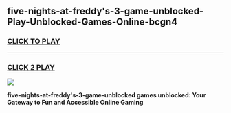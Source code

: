 
## five-nights-at-freddy's-3-game-unblocked-Play-Unblocked-Games-Online-bcgn4
<h3>
<a href="https://premium76.site?title=five-nights-at-freddy's-3-game-unblocked&ref=25A">CLICK TO PLAY</a></h3>
<hr>

<h3>
<a href="https://premium76.site?title=five-nights-at-freddy's-3-game-unblocked&ref=25A">CLICK 2 PLAY</a>
  
</h3>

<a href="https://premium76.site?title=five-nights-at-freddy's-3-game-unblocked&ref=25A"><img src="https://clearcache.store/games.png"></a>


**five-nights-at-freddy's-3-game-unblocked games unblocked: Your Gateway to Fun and Accessible Online Gaming**
